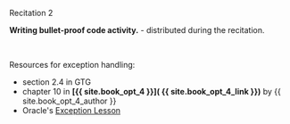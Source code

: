 
<div class="recitation">
<div class="column_date">
<p markdown="block">
Recitation 2 <br>
</p>
</div>

<div class="column_recitation">
<p markdown="block">



__Writing bullet-proof code activity.__ - distributed during the recitation.

<!--
__Writing bullet-proof code:__ [instructions](http://bit.ly/recitation2)

-->
<br>

Resources for exception handling:
- section 2.4 in GTG
- chapter 10 in **[{{ site.book_opt_4 }}]( {{ site.book_opt_4_link }})** by {{ site.book_opt_4_author }}
- Oracle's [Exception Lesson](https://docs.oracle.com/javase/tutorial/essential/exceptions/)

</p>
</div>

</div>
